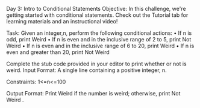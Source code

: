 Day 3: Intro to Conditional Statements
Objective:
In this challenge, we're getting started with conditional statements. Check out the Tutorial tab for learning materials and an instructional video!

Task:
Given an integer,n, perform the following conditional actions:
•	If n is odd, print Weird
•	If n is even and in the inclusive range of 2 to 5, print Not Weird
•	If n is even and in the inclusive range of 6 to 20, print Weird
•	If n is even and greater than 20, print Not Weird

Complete the stub code provided in your editor to print whether or not is weird.
Input Format:
A single line containing a positive integer, n.

Constraints:
1<=n<=100

Output Format:
Print Weird if the number is weird; otherwise, print Not Weird .
